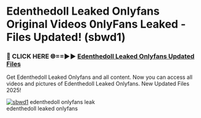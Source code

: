 # Edenthedoll Leaked Onlyfans Original Videos 0nlyFans Leaked - Files Updated! (sbwd1)

<h3>🔴 CLICK HERE 🌐==►► <a href="https://best4dudes.click/HH4t6V" rel="nofollow">Edenthedoll Leaked Onlyfans Updated Files</a></h3>

Get Edenthedoll Leaked Onlyfans and all content. Now you can access all videos and pictures of Edenthedoll Leaked Onlyfans. New Updated Files 2025!

[![sbwd1](https://github.com/user-attachments/assets/8c521d6e-e6e3-4a75-9320-d58ab9d79d5b)](https://best4dudes.click/HH4t6V)
edenthedoll onlyfans leak<br>
edenthedoll leaked onlyfans